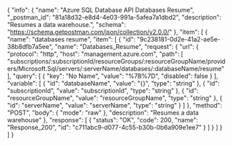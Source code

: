 {
  "info": {
    "name": "Azure SQL Database API Databases Resume",
    "_postman_id": "81a18d32-e8d4-4e03-991a-5afea7a1dbd2",
    "description": "Resumes a data warehouse.",
    "schema": "https://schema.getpostman.com/json/collection/v2.0.0/"
  },
  "item": [
    {
      "name": "databases resume",
      "item": [
        {
          "id": "9c238181-0d2e-41a2-ae5e-38b8dfb7a5ee",
          "name": "Databases_Resume",
          "request": {
            "url": {
              "protocol": "http",
              "host": "management.azure.com",
              "path": [
                "subscriptions/:subscriptionId/resourceGroups/:resourceGroupName/providers/Microsoft.Sql/servers/:serverName/databases/:databaseName/resume"
              ],
              "query": [
                {
                  "key": "No Name",
                  "value": "%7B%7D",
                  "disabled": false
                }
              ],
              "variable": [
                {
                  "id": "databaseName",
                  "value": "{}",
                  "type": "string"
                },
                {
                  "id": "subscriptionId",
                  "value": "subscriptionId",
                  "type": "string"
                },
                {
                  "id": "resourceGroupName",
                  "value": "resourceGroupName",
                  "type": "string"
                },
                {
                  "id": "serverName",
                  "value": "serverName",
                  "type": "string"
                }
              ]
            },
            "method": "POST",
            "body": {
              "mode": "raw"
            },
            "description": "Resumes a data warehouse"
          },
          "response": [
            {
              "status": "OK",
              "code": 200,
              "name": "Response_200",
              "id": "c711abc9-d077-4c55-b30b-0b6a909e1ee7"
            }
          ]
        }
      ]
    }
  ]
}